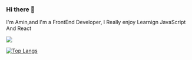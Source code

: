 ### Hi there 👋

I'm Amin,and I'm a FrontEnd Developer, I Really enjoy Learnign JavaScript And React

<img align="center" marginTop='25px' src="https://github-readme-stats.vercel.app/api?username=amin-da&show_icons=true&count_private=true&include_all_commits=true&theme=nightowl  " /></a>

[![Top Langs](https://github-readme-stats.vercel.app/api/top-langs/?username=amin-da&layout=compact)](https://github.com/anuraghazra/github-readme-stats)

